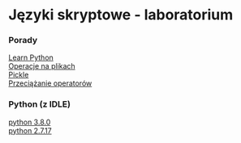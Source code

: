 # Języki skryptowe - laboratorium

### Porady
[Learn Python](https://www.learnpython.org/pl/Welcome "Learn Python") \
[Operacje na plikach](https://rk.edu.pl/pl/operowanie-na-plikach-w-pythonie/ "Operacje na plikach") \
[Pickle](https://diego.assencio.com/?index=99d3134bb98fdcc9a7c2bd6071db737d "Pickle") \
[Przeciążanie operatorów](https://pl.python.org/docs/ref/node15.html "Przeciążanie operatorów")

### Python (z IDLE)
[python 3.8.0](https://www.python.org/ftp/python/3.8.0/python-3.8.0-amd64.exe "python 3.8.0") \
[python 2.7.17](https://www.python.org/ftp/python/2.7.17/python-2.7.17.amd64.msi "python 2.7.17")
